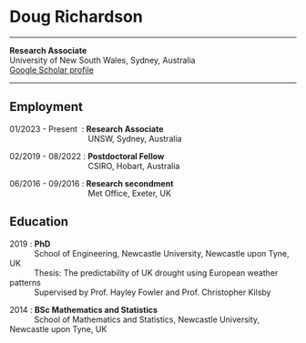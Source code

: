 Doug Richardson
============
-- --
**Research Associate**  
University of New South Wales, Sydney, Australia  
[Google Scholar profile](https://scholar.google.com.au/citations?user=syAWxsEAAAAJ&hl=en)
--- ---


Employment
------------

01/2023 - Present&nbsp;
:    **Research Associate**  
&nbsp; &nbsp; &nbsp; &nbsp; &nbsp; &nbsp; &nbsp; &nbsp; &nbsp; &nbsp; &nbsp; &nbsp; &nbsp; &nbsp; &nbsp; &nbsp; &nbsp; &nbsp;UNSW, Sydney, Australia

02/2019 - 08/2022
:    **Postdoctoral Fellow**  
&nbsp; &nbsp; &nbsp; &nbsp; &nbsp; &nbsp; &nbsp; &nbsp; &nbsp; &nbsp; &nbsp; &nbsp; &nbsp; &nbsp; &nbsp; &nbsp; &nbsp; &nbsp;CSIRO, Hobart, Australia

06/2016 - 09/2016
:    **Research secondment**  
&nbsp; &nbsp; &nbsp; &nbsp; &nbsp; &nbsp; &nbsp; &nbsp; &nbsp; &nbsp; &nbsp; &nbsp; &nbsp; &nbsp; &nbsp; &nbsp; &nbsp; &nbsp;Met Office, Exeter, UK

Education
------------

2019
:    **PhD**  
&nbsp; &nbsp; &nbsp; &nbsp; &nbsp; &nbsp;School of Engineering, Newcastle University, Newcastle upon Tyne, UK  
&nbsp; &nbsp; &nbsp; &nbsp; &nbsp; &nbsp;Thesis: The predictability of UK drought using European weather patterns  
&nbsp; &nbsp; &nbsp; &nbsp; &nbsp; &nbsp;Supervised by Prof. Hayley Fowler and Prof. Christopher Kilsby  

2014
: **BSc Mathematics and Statistics**  
&nbsp; &nbsp; &nbsp; &nbsp; &nbsp; &nbsp;School of Mathematics and Statistics, Newcastle University, Newcastle upon Tyne, UK
